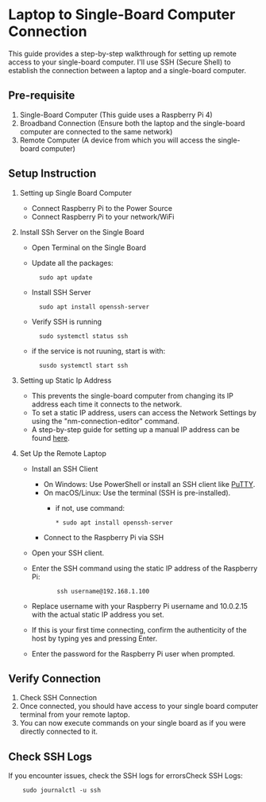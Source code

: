 # Laptop to Single-Board Computer Connection 

This guide provides a step-by-step walkthrough for setting up remote access to your single-board computer. I'll use SSH (Secure Shell) to establish the connection between a laptop and a single-board computer.

## Pre-requisite

1. Single-Board Computer (This guide uses a Raspberry Pi 4)
2. Broadband Connection (Ensure both the laptop and the single-board computer are connected to the same network)
3. Remote Computer (A device from which you will access the single-board computer)

## Setup Instruction

1. Setting up Single Board Computer
    * Connect Raspberry Pi to the Power Source
    * Connect Raspberry Pi to your network/WiFi
  
2. Install SSh Server on the Single Board
    * Open Terminal on the Single Board
    * Update all the packages:
        
            sudo apt update
    * Install SSH Server

            sudo apt install openssh-server

    * Verify SSH is running
    
            sudo systemctl status ssh

    * if the service is not ruuning, start is with:

            susdo systemctl start ssh


3. Setting up Static Ip Address
    * This prevents the single-board computer from changing its IP address each time it connects to the network.
    * To set a static IP address, users can access the Network Settings by using the "nm-connection-editor" command.
    * A step-by-step guide for setting up a manual IP address can be found [here](staticIP.md).

4. Set Up the Remote Laptop
   * Install an SSH Client
        * On Windows: Use PowerShell or install an SSH client like [PuTTY](https://www.chiark.greenend.org.uk/~sgtatham/putty/latest.html).
        * On macOS/Linux: Use the terminal (SSH is pre-installed).
          * if not, use command:
              
                * sudo apt install openssh-server         
        * Connect to the Raspberry Pi via SSH

   * Open your SSH client.
   * Enter the SSH command using the static IP address of the Raspberry Pi:
       
                ssh username@192.168.1.100

   * Replace username with your Raspberry Pi username and 10.0.2.15 with the actual static IP address you set.
   * If this is your first time connecting, confirm the authenticity of the host by typing yes and pressing Enter.
   * Enter the password for the Raspberry Pi user when prompted.

## Verify Connection
   1. Check SSH Connection
   2. Once connected, you should have access to your single board computer terminal from your remote laptop.
   3. You can now execute commands on your single board as if you were directly connected to it.

## Check SSH Logs

If you encounter issues, check the SSH logs for errorsCheck SSH Logs:

        sudo journalctl -u ssh